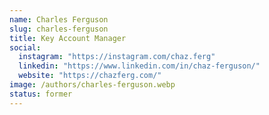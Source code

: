 ```yaml
---
name: Charles Ferguson
slug: charles-ferguson
title: Key Account Manager
social:
  instagram: "https://instagram.com/chaz.ferg"
  linkedin: "https://www.linkedin.com/in/chaz-ferguson/"
  website: "https://chazferg.com/"
image: /authors/charles-ferguson.webp
status: former
---
```

